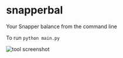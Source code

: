 snapperbal
==========

Your Snapper balance from the command line

To run `python main.py`

![tool screenshot](https://raw.github.com/fpereira1/snapperbal/master/screenshot.png)

